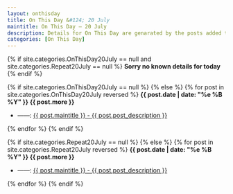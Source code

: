 ```yaml
---
layout: onthisday
title: On This Day &#124; 20 July
maintitle: On This Day — 20 July
description: Details for On This Day are genarated by the posts added to the website so the content is subject to changes/updates over time.
categories: [On This Day]
---
```


{% if site.categories.OnThisDay20July == null and site.categories.Repeat20July == null %}
<strong>Sorry no known details for today</strong>
{% endif %}

{% if site.categories.OnThisDay20July == null %}
{% else %}
{% for post in site.categories.OnThisDay20July reversed %}
<strong>{{ post.date | date: "%e %B %Y" }} {{ post.more }}</strong>
<ul>
<li> ——: <a href="{{ post.url }}">{{ post.maintitle }} - {{ post.post_description }}</a></li>
</ul>
{% endfor %}
{% endif %}

{% if site.categories.Repeat20July == null %}
{% else %}
{% for post in site.categories.Repeat20July reversed %}
<strong>{{ post.date | date: "%e %B %Y" }} {{ post.more }}</strong>
<ul>
<li> ——: <a href="{{ post.url }}">{{ post.maintitle }} - {{ post.post_description }}</a></li>
</ul>
{% endfor %}
{% endif %}
